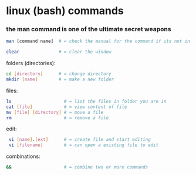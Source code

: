 # linux (bash) commands
### the man command is one of the ultimate secret weapons
```bash
man [command name]  # = check the manual for the command if its not in hints
```
```bash
clear               # = clear the window
```
folders (directories): 
 ```bash
 cd [directory]      # = change directory
 mkdir [name]        # = make a new folder
 ```

files: 
 ```bash
 ls                    # = list the files in folder you are in
 cat [file]            # = view content of file
 mv [file] [directory] # = move a file
 rm                    # = remove a file
 ```

edit: 
```bash
 vi [name].[ext]      # = create file and start editing
 vi [filename]        # = can open a existing file to edit
```
combinations:
```bash
&&                    # = combine two or more commands
```
